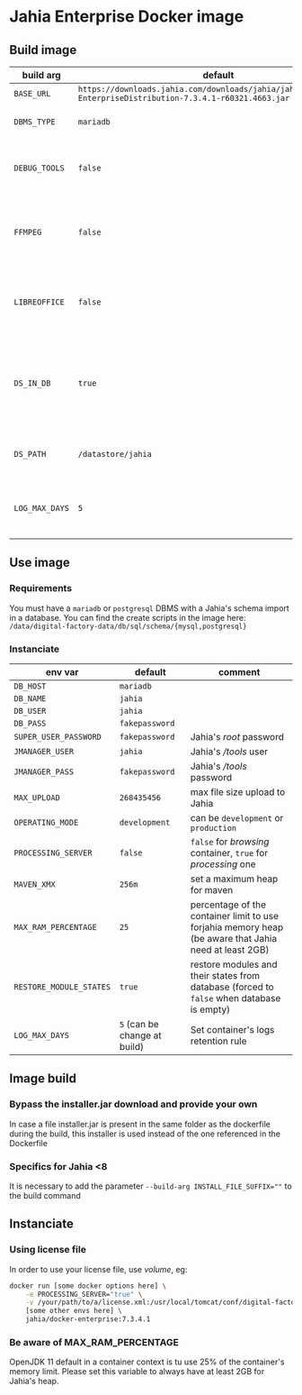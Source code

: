 # Jahia Enterprise Docker image

## Build image
| build arg      | default                                                                                                       | comment                                                                   |
|----------------|---------------------------------------------------------------------------------------------------------------|---------------------------------------------------------------------------|
| `BASE_URL`     | `https://downloads.jahia.com/downloads/jahia/jahia7.3.4/Jahia-EnterpriseDistribution-7.3.4.1-r60321.4663.jar` |                                                                           |
| `DBMS_TYPE`    | `mariadb`                                                                                                     | can be `mariadb` or `postgresql`                                          |
| `DEBUG_TOOLS`  | `false`                                                                                                       | set to `true` in order to install `vim` and `binutils`                    |
| `FFMPEG`       | `false`                                                                                                       | set to `true` in order to install `ffmpeg` and enable it for Jahia        |
| `LIBREOFFICE`  | `false`                                                                                                       | set to `true` in order to install `libreoffice` and enable it for Jahia   |
| `DS_IN_DB`     | `true`                                                                                                        | `true` for store files in database, `false` for store files in filesystem |
| `DS_PATH`      | `/datastore/jahia`                                                                                            | datastore path if `DS_IN_DB` is set to `false`                            |
| `LOG_MAX_DAYS` | `5`                                                                                                           | Set the default image logs retention rule                                 |


## Use image
### Requirements
You must have a `mariadb` or `postgresql` DBMS with a Jahia's schema import in a database.
You can find the create scripts in the image here: `/data/digital-factory-data/db/sql/schema/{mysql,postgresql}`

### Instanciate
| env var                 | default                      | comment                                                                                               |
|-------------------------|------------------------------|-------------------------------------------------------------------------------------------------------|
| `DB_HOST`               | `mariadb`                    |                                                                                                       |
| `DB_NAME`               | `jahia`                      |                                                                                                       |
| `DB_USER`               | `jahia`                      |                                                                                                       |
| `DB_PASS`               | `fakepassword`               |                                                                                                       |
| `SUPER_USER_PASSWORD`   | `fakepassword`               | Jahia's _root_ password                                                                               |
| `JMANAGER_USER`         | `jahia`                      | Jahia's _/tools_ user                                                                                 |
| `JMANAGER_PASS`         | `fakepassword`               | Jahia's _/tools_ password                                                                             |
| `MAX_UPLOAD`            | `268435456`                  | max file size upload to Jahia                                                                         |
| `OPERATING_MODE`        | `development`                | can be `development` or `production`                                                                  |
| `PROCESSING_SERVER`     | `false`                      | `false` for _browsing_ container, `true` for _processing_ one                                         |
| `MAVEN_XMX`             | `256m`                       | set a maximum heap for maven                                                                          |
| `MAX_RAM_PERCENTAGE`    | `25`                         | percentage of the container limit to use forjahia memory heap (be aware that Jahia need at least 2GB) |
| `RESTORE_MODULE_STATES` | `true`                       | restore modules and their states from database (forced to `false` when database is empty)             |
| `LOG_MAX_DAYS`          | `5` (can be change at build) | Set container's logs retention rule                                                                   |


## Image build

### Bypass the installer.jar download and provide your own
In case a file installer.jar is present in the same folder as the dockerfile during the build, this installer is used instead of the one referenced in the Dockerfile

### Specifics for Jahia <8
It is necessary to add the parameter `--build-arg INSTALL_FILE_SUFFIX=""` to the build command

## Instanciate
### Using license file
In order to use your license file, use _volume_, eg:
```bash
docker run [some docker options here] \
    -e PROCESSING_SERVER="true" \
    -v /your/path/to/a/license.xml:/usr/local/tomcat/conf/digital-factory-config/jahia/license.xml:ro \
    [some other envs here] \
    jahia/docker-enterprise:7.3.4.1

```
### Be aware of MAX_RAM_PERCENTAGE
OpenJDK 11 default in a container context is tu use 25% of the container's memory limit.
Please set this variable to always have at least 2GB for Jahia's heap.
